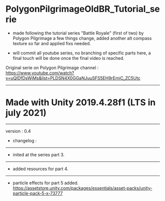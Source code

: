 # PolygonPilgrimageOldBR_Tutorial_serie

- made following the tutorial series "Battle Royale" (first of two) by Polygon Pilgrimage
a few things change, added another alt compass texture so far and applied fixs needed.

- will commit all youtube series, no branching of specific parts here, a final touch
will be done once the final video is reached.

Original serie on Polygon Pilgrimage channel :
https://www.youtube.com/watch?v=uQlDfDsWiMs&list=PLDSN4X0GGaNJuuSFS5EH9rEmiC_ZC5Utc

---
# Made with Unity 2019.4.28f1 (LTS in july 2021)
---
version : 0.4
- changelog : 
---
- inited at the series part 3.
---
- added resources for part 4.
---
- particle effects for part 5 added.
https://assetstore.unity.com/packages/essentials/asset-packs/unity-particle-pack-5-x-73777
